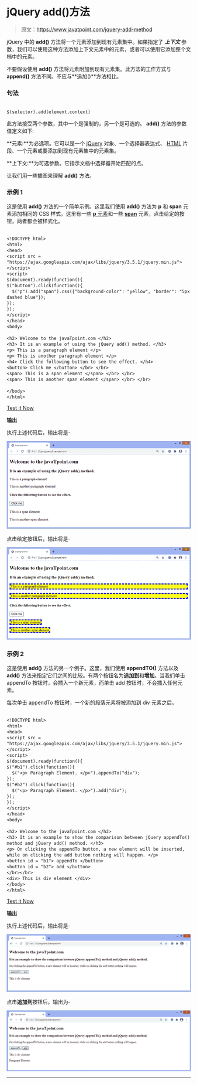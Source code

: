 # jQuery add()方法

> 原文：<https://www.javatpoint.com/jquery-add-method>

jQuery 中的 **add()** 方法将一个元素添加到现有元素集中。如果指定了 ***上下文*** 参数，我们可以使用这种方法添加上下文元素中的元素，或者可以使用它添加整个文档中的元素。

不要假设使用 **add()** 方法将元素附加到现有元素集。此方法的工作方式与 **append()** 方法不同。不应与**追加()**方法相比。

### 句法

```

$(selector).add(element,context)

```

此方法接受两个参数，其中一个是强制的，另一个是可选的。 **add()** 方法的参数值定义如下:

**元素:**为必选项。它可以是一个 [jQuery](https://www.javatpoint.com/jquery-tutorial) 对象、一个选择器表达式、 [HTML](https://www.javatpoint.com/html-tutorial) 片段、一个元素或要添加到现有元素集中的元素集。

**上下文:**为可选参数。它指示文档中选择器开始匹配的点。

让我们用一些插图来理解 **add()** 方法。

### 示例 1

这是使用 **add()** 方法的一个简单示例。这里我们使用 **add()** 方法为 **p** 和 **span** 元素添加相同的 CSS 样式。这里有一些 [**p** 元素](https://www.javatpoint.com/html-paragraph)和一些 [**span**](https://www.javatpoint.com/html-span-tag) 元素，点击给定的按钮，两者都会被样式化。

```

<!DOCTYPE html>
<html>
<head>
<script src = "https://ajax.googleapis.com/ajax/libs/jquery/3.5.1/jquery.min.js"> </script>
<script>
$(document).ready(function(){
$("button").click(function(){
  $("p").add("span").css({"background-color": "yellow", "border": "5px dashed blue"});
});
});
</script>
</head>
<body>

<h2> Welcome to the javaTpoint.com </h2>
<h3> It is an example of using the jQuery add() method. </h3>
<p> This is a paragraph element </p>
<p> This is another paragraph element </p>
<h4> Click the following button to see the effect. </h4>
<button> Click me </button> </br> </br>
<span> This is a span element </span> </br> </br>
<span> This is another span element </span> </br> </br>

</body>
</html>

```

[Test it Now](https://www.javatpoint.com/oprweb/test.jsp?filename=jquery-add-method1)

**输出**

执行上述代码后，输出将是-

![JQuery add() method](img/2e1a2f43f8b49e9355475bd402db7a6d.png)

点击给定按钮后，输出将是-

![JQuery add() method](img/7d76a4d13b5f275085499db36f17a1d6.png)

### 示例 2

这是使用 **add()** 方法的另一个例子。这里，我们使用 **appendTO()** 方法以及 **add()** 方法来指定它们之间的比较。有两个按钮名为**追加到**和**增加**。当我们单击 appendTo 按钮时，会插入一个新元素，而单击 add 按钮时，不会插入任何元素。

每次单击 appendTo 按钮时，一个新的段落元素将被添加到 div 元素之后。

```

<!DOCTYPE html>
<html>
<head>
<script src = "https://ajax.googleapis.com/ajax/libs/jquery/3.5.1/jquery.min.js"> </script>
<script>
$(document).ready(function(){
$("#b1").click(function(){
  $("<p> Paragraph Element. </p>").appendTo("div");
});
$("#b2").click(function(){
  $("<p> Paragraph Element. </p>").add("div");
});
});
</script>
</head>
<body>

<h2> Welcome to the javaTpoint.com </h2>
<h3> It is an example to show the comparison between jQuery appendTo() method and jQuery add() method. </h3>
<p> On clicking the appendTo button, a new element will be inserted, while on clicking the add button nothing will happen. </p>
<button id = "b1"> appendTo </button> 
<button id = "b2"> add </button>
</br></br>
<div> This is div element </div>
</body>
</html>

```

[Test it Now](https://www.javatpoint.com/oprweb/test.jsp?filename=jquery-add-method2)

**输出**

执行上述代码后，输出将是-

![JQuery add() method](img/25b7a9911a91d819ec04d8d6236a7cb8.png)

点击**追加到**按钮后，输出为-

![JQuery add() method](img/b34c63faef06438f49933127ebd37759.png)

* * *